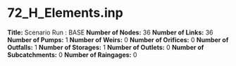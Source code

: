 # 72_H_Elements.inp
**Title:** Scenario Run :  BASE
**Number of Nodes:** 36
**Number of Links:** 36
**Number of Pumps:** 1
**Number of Weirs:** 0
**Number of Orifices:** 0
**Number of Outfalls:** 1
**Number of Storages:** 1
**Number of Outlets:** 0
**Number of Subcatchments:** 0
**Number of Raingages:** 0
